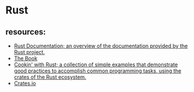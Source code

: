 # Rust

## resources:
- [Rust Documentation; an overview of the documentation provided by the Rust project.](https://doc.rust-lang.org/)
- [The Book](https://doc.rust-lang.org/stable/book/)
- [Cookin' with Rust; a collection of simple examples that demonstrate good practices to accomplish common programming tasks, using the crates of the Rust ecosystem.](https://rust-lang-nursery.github.io/rust-cookbook)
- [Crates.io](https://crates.io)
